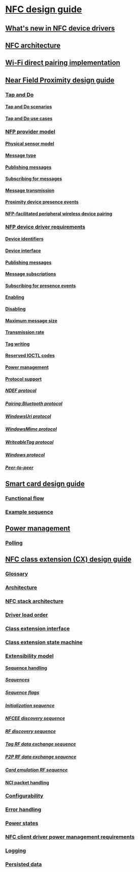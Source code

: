 # [NFC design guide](index.md)
## [What's new in NFC device drivers](what-s-new-in-nfc-device-drivers.md)
## [NFC architecture](nfc-architecture.md)
## [Wi-Fi direct pairing implementation](wi-fi-direct-paring-implementation.md)
## [Near Field Proximity design guide](nfp-design-guide.md)
### [Tap and Do](tap-and-do.md)
#### [Tap and Do scenarios](tap-and-do-scenarios.md)
#### [Tap and Do use cases](tap-and-do-use-cases.md)
### [NFP provider model](nfp-provider-model.md)
#### [Physical sensor model](physical-sensor-model.md)
#### [Message type](message-type.md)
#### [Publishing messages](publishing-messages.md)
#### [Subscribing for messages](subscribing-for-messages.md)
#### [Message transmission](message-transmission.md)
#### [Proximity device presence events](proximity-device-presence-events.md)
#### [NFP-facilitated peripheral wireless device pairing](nfp-facilitated-peripheral-wireless-device-pairing.md)
### [NFP device driver requirements](nfp-device-driver-requirements.md)
#### [Device identifiers](device-identifiers.md)
#### [Device interface](device-interface.md)
#### [Publishing messages](publication.md)
#### [Message subscriptions](message-subscriptions.md)
#### [Subscribing for presence events](subscribing-for-presence-events.md)
#### [Enabling](enabling.md)
#### [Disabling](disabling.md)
#### [Maximum message size](maximum-message-size.md)
#### [Transmission rate](transmission-rate.md)
#### [Tag writing](tag-writing.md)
#### [Reserved IOCTL codes](reserved-ioctl-codes.md)
#### [Power management](power-management.md)
#### [Protocol support](protocol-support.md)
##### [NDEF protocol](ndef-protocol.md)
##### [Pairing:Bluetooth protocol](pairing-bluetooth-protocol.md)
##### [WindowsUri protocol](windowsuri-protocol.md)
##### [WindowsMime protocol](windowsmime-protocol.md)
##### [WriteableTag protocol](writeabletag-protocol.md)
##### [Windows protocol](windows-protocol.md)
##### [Peer-to-peer](peer-to-peer.md)
## [Smart card design guide](design-guide-smart-card.md)
### [Functional flow](functional-flow.md)
### [Example sequence](example-sequence.md)
## [Power management](nfc-power-management.md)
### [Polling](polling.md)
## [NFC class extension (CX) design guide](nfc-class-extension-.md)
### [Glossary](glossary.md)
### [Architecture](architecture.md)
### [NFC stack architecture](nfc-stack-architecture.md)
### [Driver load order](driver-load-order.md)
### [Class extension interface](nfc-class-extension-interface.md)
### [Class extension state machine](nfc-class-extension-state-machine.md)
### [Extensibility model](extensibility-model.md)
#### [Sequence handling](sequence-handling.md)
##### [Sequences](sequences.md)
##### [Sequence flags](sequence-flags.md)
##### [Initialization sequence](initialization-sequence.md)
##### [NFCEE discovery sequence](nfcee-discovery-sequence.md)
##### [RF discovery sequence](rf-discovery-sequence.md)
##### [Tag RF data exchange sequence](tag-rf-data-exchagne-sequence.md)
##### [P2P RF data exchange sequence](p2p-rf-data-exchagne-sequence.md)
##### [Card emulation RF sequence](card-emulation-rf-sequence.md)
#### [NCI packet handling](packet-handling.md)
### [Configurability](configurability.md)
### [Error handling](error-handling.md)
### [Power states](power-states.md)
### [NFC client driver power management requirements](nfc-client-driver-power-management-requirements.md)
### [Logging](logging.md)
### [Persisted data](persisted-data.md)
